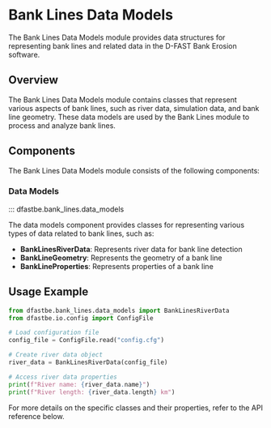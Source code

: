 # Bank Lines Data Models

The Bank Lines Data Models module provides data structures for representing bank lines and related data in the D-FAST Bank Erosion software.

## Overview

The Bank Lines Data Models module contains classes that represent various aspects of bank lines, such as river data, simulation data, and bank line geometry. These data models are used by the Bank Lines module to process and analyze bank lines.

## Components

The Bank Lines Data Models module consists of the following components:

### Data Models

::: dfastbe.bank_lines.data_models

The data models component provides classes for representing various types of data related to bank lines, such as:

- **BankLinesRiverData**: Represents river data for bank line detection
- **BankLineGeometry**: Represents the geometry of a bank line
- **BankLineProperties**: Represents properties of a bank line

## Usage Example

```python
from dfastbe.bank_lines.data_models import BankLinesRiverData
from dfastbe.io.config import ConfigFile

# Load configuration file
config_file = ConfigFile.read("config.cfg")

# Create river data object
river_data = BankLinesRiverData(config_file)

# Access river data properties
print(f"River name: {river_data.name}")
print(f"River length: {river_data.length} km")
```

For more details on the specific classes and their properties, refer to the API reference below.
